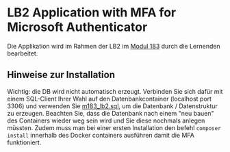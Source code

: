 # LB2 Application with MFA for Microsoft Authenticator
Die Applikation wird im Rahmen der LB2 im [Modul 183](https://gitlab.com/ch-tbz-it/Stud/m183/m183) durch die Lernenden bearbeitet.

## Hinweise zur Installation
Wichtig: die DB wird nicht automatisch erzeugt. Verbinden Sie sich dafür mit einem SQL-Client Ihrer Wahl auf den Datenbankcontainer (localhost port 3306) und verwenden Sie [m183_lb2.sql](./todo-list/includes/m183_lb2.sql), um die Datenbank / Datenstruktur zu erzeugen. Beachten Sie, dass die Datenbank nach einem "neu bauen" des Containers wieder weg sein wird und Sie diese nochmals anlegen müssten. Zudem muss man bei einer ersten Installation den befehl `composer install` innerhalb des Docker containers ausführen damit die MFA funktioniert.